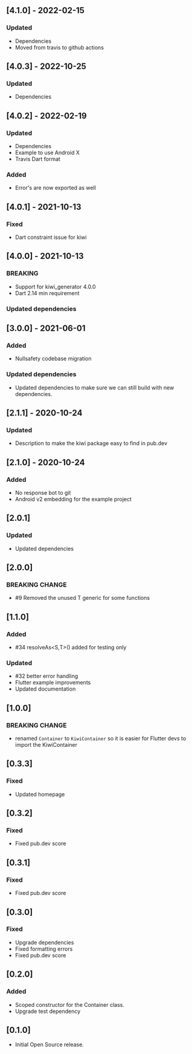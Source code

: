 ## [4.1.0] - 2022-02-15
### Updated
- Dependencies
- Moved from travis to github actions

## [4.0.3] - 2022-10-25
### Updated
- Dependencies

## [4.0.2] - 2022-02-19
### Updated
- Dependencies
- Example to use Android X
- Travis Dart format
### Added
- Error's are now exported as well

## [4.0.1] - 2021-10-13
### Fixed
- Dart constraint issue for kiwi

## [4.0.0] - 2021-10-13
### BREAKING
- Support for kiwi_generator 4.0.0
- Dart 2.14 min requirement
### Updated dependencies

## [3.0.0] - 2021-06-01
### Added
- Nullsafety codebase migration
### Updated dependencies
- Updated dependencies to make sure we can still build with new dependencies.

## [2.1.1] - 2020-10-24
### Updated
- Description to make the kiwi package easy to find in pub.dev

## [2.1.0] - 2020-10-24
### Added
- No response bot to git
- Android v2 embedding for the example project

## [2.0.1]
### Updated
- Updated dependencies

## [2.0.0]
### BREAKING CHANGE
- \#9 Removed the unused T generic for some functions

## [1.1.0]
### Added
- \#34 resolveAs<S,T>() added for testing only
### Updated
- \#32 better error handling
- Flutter example improvements
- Updated documentation

## [1.0.0]
### BREAKING CHANGE
- renamed `Container` to `KiwiContainer` so it is easier for Flutter devs to import the KiwiContainer

## [0.3.3]
### Fixed
- Updated homepage

## [0.3.2]
### Fixed
- Fixed pub.dev score

## [0.3.1]
### Fixed
- Fixed pub.dev score

## [0.3.0]
### Fixed
- Upgrade dependencies
- Fixed formatting errors
- Fixed pub.dev score

## [0.2.0]
### Added
- Scoped constructor for the Container class.
- Upgrade test dependency

## [0.1.0]
- Initial Open Source release.